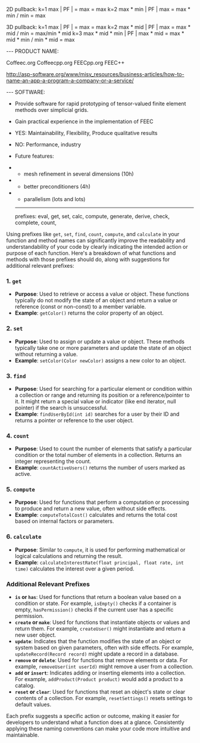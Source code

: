 2D pullback:
k=1	max		| PF |             = max                          = max 
k=2	max * min       | PF |  max        = max * min / min              = max

3D pullback:
k=1	max 		| PF |             = max 			  = max 
k=2	max * mid       | PF |  max 	   = max * mid / min 		  = max/min * mid 
k=3	max * mid * min | PF |  max * mid  = max * mid * min / min * mid  = max 


--- PRODUCT NAME:

  Coffeec.org
  Coffeecpp.org
  FEECpp.org
  FEEC++

  http://asp-software.org/www/misv_resources/business-articles/how-to-name-an-app-a-program-a-company-or-a-service/

--- SOFTWARE:

 * Provide software for rapid prototyping of tensor-valued finite element methods over simplicial grids.
 * Gain practical experience in the implementation of FEEC 
 
 * YES: Maintainability, Flexibility, Produce qualitative results
 * NO: Performance, industry

 * Future features:
 * * mesh refinement in several dimensions (10h)
 * * better preconditioners (4h)
 * * parallelism (lots and lots)
 
    -----------------------
    prefixes: 
        eval, get, set, calc, compute, generate, derive, check, complete, count, 





Using prefixes like `get`, `set`, `find`, `count`, `compute`, and `calculate` in your function and method names can significantly improve the readability and understandability of your code by clearly indicating the intended action or purpose of each function. Here's a breakdown of what functions and methods with those prefixes should do, along with suggestions for additional relevant prefixes:

### 1. `get`
- **Purpose**: Used to retrieve or access a value or object. These functions typically do not modify the state of an object and return a value or reference (const or non-const) to a member variable.
- **Example**: `getColor()` returns the color property of an object.

### 2. `set`
- **Purpose**: Used to assign or update a value or object. These methods typically take one or more parameters and update the state of an object without returning a value.
- **Example**: `setColor(Color newColor)` assigns a new color to an object.

### 3. `find`
- **Purpose**: Used for searching for a particular element or condition within a collection or range and returning its position or a reference/pointer to it. It might return a special value or indicator (like end iterator, null pointer) if the search is unsuccessful.
- **Example**: `findUserById(int id)` searches for a user by their ID and returns a pointer or reference to the user object.

### 4. `count`
- **Purpose**: Used to count the number of elements that satisfy a particular condition or the total number of elements in a collection. Returns an integer representing the count.
- **Example**: `countActiveUsers()` returns the number of users marked as active.

### 5. `compute`
- **Purpose**: Used for functions that perform a computation or processing to produce and return a new value, often without side effects.
- **Example**: `computeTotalCost()` calculates and returns the total cost based on internal factors or parameters.

### 6. `calculate`
- **Purpose**: Similar to `compute`, it is used for performing mathematical or logical calculations and returning the result.
- **Example**: `calculateInterestRate(float principal, float rate, int time)` calculates the interest over a given period.

### Additional Relevant Prefixes

- **`is` or `has`**: Used for functions that return a boolean value based on a condition or state. For example, `isEmpty()` checks if a container is empty, `hasPermission()` checks if the current user has a specific permission.
- **`create` or `make`**: Used for functions that instantiate objects or values and return them. For example, `createUser()` might instantiate and return a new user object.
- **`update`**: Indicates that the function modifies the state of an object or system based on given parameters, often with side effects. For example, `updateRecord(Record record)` might update a record in a database.
- **`remove` or `delete`**: Used for functions that remove elements or data. For example, `removeUser(int userId)` might remove a user from a collection.
- **`add` or `insert`**: Indicates adding or inserting elements into a collection. For example, `addProduct(Product product)` would add a product to a catalog.
- **`reset` or `clear`**: Used for functions that reset an object's state or clear contents of a collection. For example, `resetSettings()` resets settings to default values.

Each prefix suggests a specific action or outcome, making it easier for developers to understand what a function does at a glance. Consistently applying these naming conventions can make your code more intuitive and maintainable.
